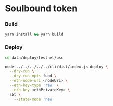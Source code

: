 # Soulbound token
### Build
```bash
yarn install && yarn build
```

### Deploy
```bash
cd data/deploy/testnet/bsc

node ../../../../../cli/dist/index.js deploy \
  --dry-run \
  --dry-run-opts fund \
  --eth-node-uri <nodeUri> \
  --eth-key-type 'raw' \
  --eth-key <ethPrivateKey> \
  sbt \
    --state-mode 'new'
```